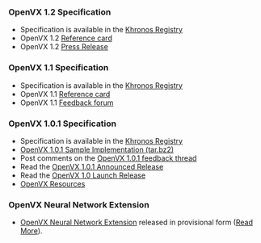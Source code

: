 ### OpenVX 1.2 Specification
* Specification is available in the [Khronos Registry](/registry/vx/)
* OpenVX 1.2 [Reference card](https://www.khronos.org/files/openvx-12-reference-card.pdf)
* OpenVX 1.2 [Press Release](https://www.khronos.org/news/press/openvx-1.2-specification-cross-platform-acceleration-power-efficient-vision)

### OpenVX 1.1 Specification
* Specification is available in the [Khronos Registry](/registry/vx/)
* OpenVX 1.1 [Reference card](https://www.khronos.org/files/openvx-11-reference-card.pdf)
* OpenVX 1.1 [Feedback forum](https://forums.khronos.org/showthread.php/13063-Khronos-Releases-OpenVX-1-1-Specification)

### OpenVX 1.0.1 Specification

*   Specification is available in the [Khronos Registry](/registry/vx/)
*   [OpenVX 1.0.1 Sample Implementation (tar.bz2)](/registry/vx/sample/openvx_sample_1.0.1.tar.bz2 "OpenVX Sample Implementation Tarball")
*   Post comments on the [OpenVX 1.0.1 feedback thread](/openvx/feedback_forum)
*   Read the [OpenVX 1.0.1 Announced Release](/news/press/industry-momentum-building-for-openvx-computer-vision-acceleration-api "OpenVX 1.0.1 Press Release")
*   Read the [OpenVX 1.0 Launch Release](/news/press/khronos-finalizes-and-releases-openvx-1.0-specification-for-computer-vision "OpenVX 1.0 Press Release")
*   [OpenVX Resources](/openvx/resources)

### OpenVX Neural Network Extension

*   [OpenVX Neural Network Extension](/registry/vx) released in provisional form ([Read More](https://www.khronos.org/news/press/khronos-launches-dual-neural-network-standard-initiatives)).
